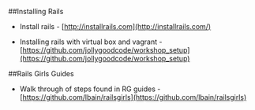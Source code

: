 ##Installing Rails

* Install rails - [http://installrails.com](http://installrails.com/)

* Installing rails with virtual box and vagrant - [https://github.com/jollygoodcode/workshop_setup](https://github.com/jollygoodcode/workshop_setup)


##Rails Girls Guides

* Walk through of steps found in RG guides - [https://github.com/lbain/railsgirls](https://github.com/lbain/railsgirls)